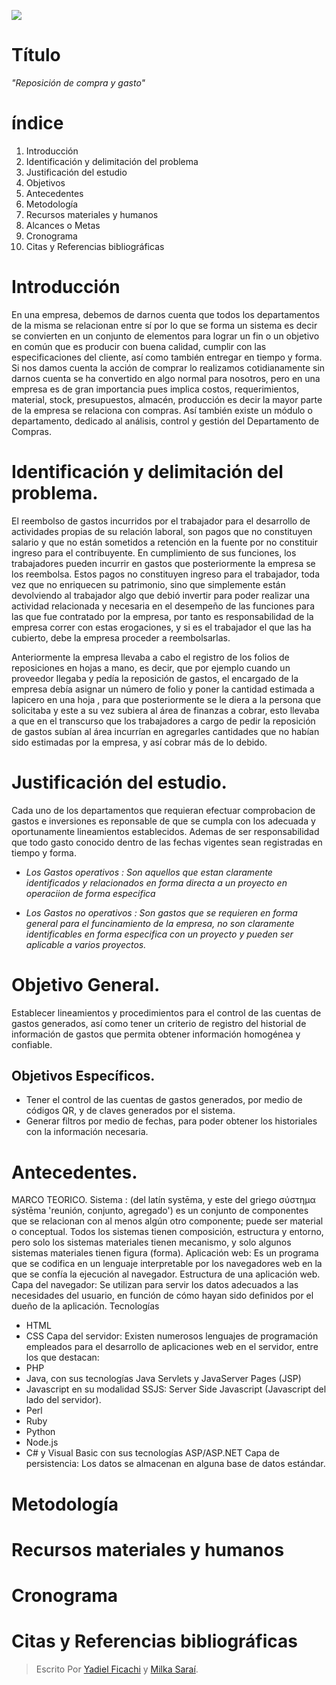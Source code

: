 ![](https://scontent.fpbc2-1.fna.fbcdn.net/v/t1.0-9/28378772_10208610821748437_6481240448105689297_n.jpg?oh=2d85295cc98b2c793f660e87878fd114&oe=5B045FCD)

# Título
_"Reposición de compra y gasto"_
# índice

1. Introducción
2. Identificación y delimitación del problema
3. Justificación del estudio
4. Objetivos
5. Antecedentes
6. Metodología
7. Recursos materiales y humanos
8. Alcances o Metas
9. Cronograma
10. Citas y Referencias bibliográficas

# Introducción

En una empresa, debemos de darnos cuenta que todos los departamentos de la misma se relacionan entre sí por lo que se forma un sistema es decir se convierten en un conjunto de elementos para lograr un fin o un objetivo en común que es producir con buena calidad, cumplir con las especificaciones del cliente, así como también entregar en tiempo y forma. Si nos damos cuenta la acción de comprar lo realizamos cotidianamente sin darnos cuenta se ha convertido en algo normal para nosotros, pero en una empresa es de gran importancia pues implica costos, requerimientos, material, stock, presupuestos, almacén, producción es decir la mayor parte de la empresa se relaciona con compras. 
Así también existe un módulo o departamento, dedicado al análisis, control y gestión del Departamento de Compras.



# Identificación y delimitación del problema.

El reembolso de gastos incurridos por el trabajador para el desarrollo de actividades propias de su relación laboral, son pagos que no constituyen salario y que no están sometidos a retención en la fuente por no constituir ingreso para el contribuyente. En cumplimiento de sus funciones, los trabajadores pueden incurrir en gastos que posteriormente la empresa se los reembolsa. Estos pagos no constituyen ingreso para el trabajador, toda vez que no enriquecen su patrimonio, sino que simplemente están devolviendo al trabajador algo que debió invertir para poder realizar una actividad relacionada y necesaria en el desempeño de las funciones para las que fue contratado por la empresa, por tanto es responsabilidad de la empresa correr con estas erogaciones, y si es el trabajador el que las ha cubierto, debe la empresa proceder a reembolsarlas.

Anteriormente la empresa llevaba a cabo el registro de los folios de reposiciones en hojas a mano, es decir, que por ejemplo cuando un proveedor llegaba y pedía la reposición de gastos, el encargado de la empresa debía asignar un número de folio y poner la cantidad estimada a lapicero en una hoja , para que posteriormente se le diera a la persona que solicitaba y este a su vez subiera al área de finanzas a cobrar, esto llevaba a que en el transcurso que los trabajadores a cargo de pedir la reposición de gastos subían al área incurrían en agregarles cantidades que no habían sido estimadas por la empresa, y así cobrar más de lo debido. 


# Justificación del estudio.

Cada uno de los departamentos que requieran efectuar comprobacion de gastos e inversiones es reponsable de que se cumpla con los adecuada y oportunamente lineamientos establecidos. Ademas de ser responsabilidad que todo gasto conocido dentro de las fechas vigentes sean registradas en tiempo y forma. 

* _Los Gastos operativos : Son aquellos que estan claramente identificados y relacionados en forma directa a un proyecto en operaciion de forma especifica_

* _Los Gastos no operativos : Son gastos que se requieren en forma general para el funcinamiento de la empresa, no son claramente identificables en forma especifica con un proyecto y pueden ser aplicable a varios proyectos._


# Objetivo General.

Establecer lineamientos y procedimientos para el control de las cuentas de gastos generados, así como tener un criterio de registro del historial de información de gastos que permita obtener información homogénea y confiable.

## Objetivos Específicos.

* Tener el control de las cuentas de gastos generados, por medio de códigos QR, y de claves generados por el sistema.
* Generar filtros por medio de fechas, para poder obtener los historiales con la información necesaria.


# Antecedentes.
MARCO TEORICO.
Sistema : (del latín systēma, y este del griego σύστημα sýstēma 'reunión, conjunto, agregado') es un conjunto de componentes que se relacionan con al menos algún otro componente; puede ser material o conceptual. Todos los sistemas tienen composición, estructura y entorno, pero solo los sistemas materiales tienen mecanismo, y solo algunos sistemas materiales tienen figura (forma).
Aplicación web: Es un programa que se codifica en un lenguaje interpretable por los navegadores web en la que se confía la ejecución al navegador.
Estructura de una aplicación web.
Capa del navegador: Se utilizan para servir los datos adecuados a las necesidades del usuario, en función de cómo hayan sido definidos por el dueño de la aplicación.
Tecnologías
* HTML
*	CSS
Capa del servidor: Existen numerosos lenguajes de programación empleados para el desarrollo de aplicaciones web en el servidor, entre los que destacan:
*	PHP
*	Java, con sus tecnologías Java Servlets y JavaServer Pages (JSP)
*	Javascript en su modalidad SSJS: Server Side Javascript (Javascript del lado del servidor).
*	Perl
*	Ruby
*	Python
*	Node.js
*	C# y Visual Basic con sus tecnologías ASP/ASP.NET
Capa de persistencia: Los datos se almacenan en alguna base de datos estándar.



# Metodología

# Recursos materiales y humanos


# Cronograma

# Citas y Referencias bibliográficas


> Escrito Por [Yadiel Ficachi](https://github.com/YadielFicachi) y [Milka Saraí](https://github.com/Milka-Prz).
